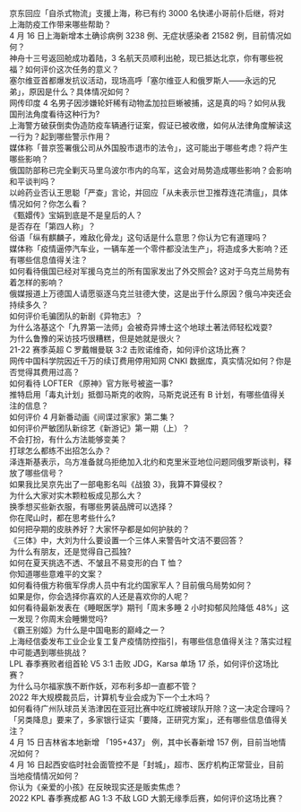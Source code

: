 京东回应「自杀式物流」支援上海，称已有约 3000 名快递小哥前仆后继，将对上海防疫工作带来哪些帮助？  
4 月 16 日上海新增本土确诊病例 3238 例、无症状感染者 21582 例，目前情况如何？  
神舟十三号返回舱成功着陆，3 名航天员顺利出舱，现已抵达北京，你有哪些祝福？如何评价这次任务的意义？  
塞尔维亚首都爆发抗议活动，现场高呼「塞尔维亚人和俄罗斯人——永远的兄弟」，原因是什么？具体情况如何？  
网传印度 4 名男子因涉嫌轮奸稀有动物孟加拉巨蜥被捕，这是真的吗？如何从我国刑法角度看待这种行为?  
上海警方破获倒卖伪造防疫车辆通行证案，假证已被收缴，如何从法律角度解读这一行为？起到哪些警示作用？  
媒体称「普京签署俄公司从外国股市退市的法令」，这可能出于哪些考虑？将产生哪些影响？  
俄国防部称已完全剿灭马里乌波尔市内的乌军，这会对局势造成哪些影响？会影响和平谈判吗？  
以岭药业否认王思聪「严查」言论，并回应「从未表示世卫推荐连花清瘟」，具体情况如何？你怎么看？  
《甄嬛传》宝娟到底是不是皇后的人？  
是否存在「第四人称」？  
俗语「纵有麒麟子，难敌化骨龙」这句话是什么意思？你认为它有道理吗？  
媒体称「疫情逼停汽车业，一辆车差一个零件都没法生产」，将造成多大影响？还有哪些信息值得关注？  
如何看待俄国已经对军援乌克兰的所有国家发出了外交照会? 这对于乌克兰局势有着怎样的影响？  
俄媒报道上万德国人请愿驱逐乌克兰驻德大使，这是出于什么原因？俄乌冲突还会持续多久？  
如何评价毛骗团队的新剧《异物志》？  
为什么洛基这个「九界第一法师」会被奇异博士这个地球土著法师轻松戏耍?  
为什么鲁豫的采访技巧很糟糕，但是她就是很火？  
21-22 赛季英超 C 罗戴帽曼联 3:2 击败诺维奇，如何评价这场比赛？  
网传中国科学院因近千万的续订费用停用知网 CNKI 数据库，真实情况如何？你是否觉得其费用过高？  
如何看待 LOFTER 《原神》官方账号被盗一事?  
推特启用「毒丸计划」抵御马斯克的收购，马斯克说还有 B 计划，有哪些值得关注的信息？  
如何评价 4 月新番动画《间谍过家家》第二集？  
如何评价严敏团队新综艺《新游记》第一期（上）？  
不会打扮，有什么方法能够变美？  
打球怎么都练不出招怎么办？  
泽连斯基表示，乌方准备就乌拒绝加入北约和克里米亚地位问题同俄罗斯谈判，释放了哪些信号？  
如果我比吴京先出了一部电影名叫《战狼 3》，我算不算侵权？  
为什么大家对实木颗粒板成见那么大？  
换季想买些新衣服，有哪些男装品牌可以选择？  
你在爬山时，都在思考些什么?  
如何把孕期的皮肤养好？大家怀孕都是如何护肤的？  
《三体》中，大刘为什么要设置一个三体人来警告叶文洁不要回答？  
为什么有朋友，还是觉得自己孤独?  
如何在夏天挑选不透、不皱且不易变形的白 T 恤？  
你知道哪些意难平的文案？  
如何看待俄方称俄军俘虏人员中有北约国家军人？目前俄乌局势如何？  
如果是你，你会选择你喜欢的人还是喜欢你的人呢？  
如何看待最新发表在《睡眠医学》期刊「周末多睡 2 小时抑郁风险降低 48%」这一发现？你周末会睡懒觉吗?  
《霸王别姬》为什么是中国电影的巅峰之一？  
上海经信委发布工业企业复工复产疫情防控指引，有哪些信息值得关注？落实过程中可能遇到哪些挑战？  
LPL 春季赛败者组首轮 V5 3:1 击败 JDG，Karsa 单场 17 杀，如何评价这场比赛？  
为什么马尔福家族不断作妖，邓布利多却一直都不管？  
2022 年大规模裁员后，计算机专业会成为下一个土木吗？  
如何看待广州队球员关浩津因在亚冠比赛中吃红牌被球队开除？这一决定合理吗？  
「另类降息」要来了，多家银行证实「要降，正研究方案」，还有哪些信息值得关注？  
4 月 15 日吉林省本地新增 「195+437」 例，其中长春新增 157 例，目前当地情况如何？  
4 月 16 日起西安临时社会面管控不是「封城」，超市、医疗机构正常营业，目前当地疫情情况如何？  
你认为《亲爱的小孩》在反映现实还是贩卖焦虑？  
2022 KPL 春季赛成都 AG 1:3 不敌 LGD 大鹅无缘季后赛，如何评价这场比赛？  
